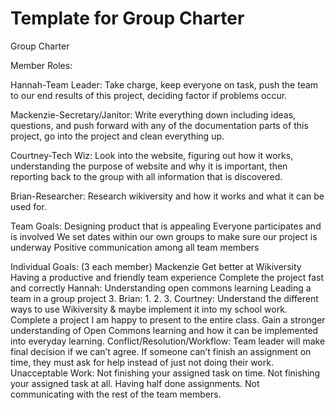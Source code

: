 # Template for Group Charter

Group Charter

Member Roles:

Hannah-Team Leader: Take charge, keep everyone on task, push the team to our end results of this project, deciding factor if problems occur.

Mackenzie-Secretary/Janitor: Write everything down including ideas, questions, and push forward with any of the documentation parts of this project, go into the project and clean everything up. 

Courtney-Tech Wiz: Look into the website, figuring out how it works, understanding the purpose of website and why it is important, then reporting back to the group with all information that is discovered. 

Brian-Researcher: Research wikiversity and how it works and what it can be used for. 

Team Goals:
Designing product that is appealing 
Everyone participates and is involved
We set dates within our own groups to make sure our project is underway
Positive communication among all team members

Individual Goals: (3 each member)
Mackenzie 
Get better at Wikiversity 
Having a productive and friendly team experience
Complete the project fast and correctly 
Hannah:
Understanding open commons learning 
Leading a team in a group project 
3.
Brian:
1.
2.
3.
Courtney:
Understand the different ways to use Wikiversity & maybe implement it into my school work.
Complete a project I am happy to present to the entire class.
Gain a stronger understanding of Open Commons learning and how it can be implemented into everyday learning.
Conflict/Resolution/Workflow:
Team leader will make final decision if we can’t agree.
If someone can’t finish an assignment on time, they must ask for help instead of just not doing their work.
Unacceptable Work:
Not finishing your assigned task on time.
Not finishing your assigned task at all.
Having half done assignments. 
Not communicating with the rest of the team members. 


